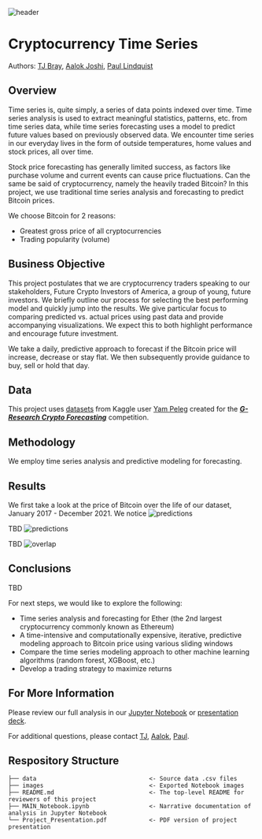 ![header](https://i.ibb.co/kHXgpXS/Bitcoin-Banner-1900-x-500.jpg)

# Cryptocurrency Time Series
Authors: [TJ Bray](https://www.linkedin.com/in/thomas-tj-bray-24499354/), [Aalok Joshi](https://www.linkedin.com/in/aalokjoshi113/), [Paul Lindquist](https://www.linkedin.com/in/paul-lindquist/)

## Overview
Time series is, quite simply, a series of data points indexed over time. Time series analysis is used to extract meaningful statistics, patterns, etc. from time series data, while time series forecasting uses a model to predict future values based on previously observed data. We encounter time series in our everyday lives in the form of outside temperatures, home values and stock prices, all over time.

Stock price forecasting has generally limited success, as factors like purchase volume and current events can cause price fluctuations. Can the same be said of cryptocurrency, namely the heavily traded Bitcoin? In this project, we use traditional time series analysis and forecasting to predict Bitcoin prices.

We choose Bitcoin for 2 reasons:
- Greatest gross price of all cryptocurrencies
- Trading popularity (volume)

## Business Objective
This project postulates that we are cryptocurrency traders speaking to our stakeholders, Future Crypto Investors of America, a group of young, future investors. We briefly outline our process for selecting the best performing model and quickly jump into the results. We give particular focus to comparing predicted vs. actual prices using past data and provide accompanying visualizations. We expect this to both highlight performance and encourage future investment.

We take a daily, predictive approach to forecast if the Bitcoin price will increase, decrease or stay flat. We then subsequently provide guidance to buy, sell or hold that day.

## Data
This project uses [datasets](https://www.kaggle.com/yamqwe/cryptocurrency-extra-data-bitcoin) from Kaggle user [Yam Peleg](https://www.kaggle.com/yamqwe) created for the ***[G-Research Crypto Forecasting](https://www.kaggle.com/c/g-research-crypto-forecasting)*** competition.

## Methodology
We employ time series analysis and predictive modeling for forecasting.

## Results
We first take a look at the price of Bitcoin over the life of our dataset, January 2017 - December 2021. We notice 
![predictions](https://i.ibb.co/60g0yqj/Historical-Price-Chart.png)

TBD
![predictions](https://i.ibb.co/6NQM3Zx/Predictions-Chart.png)

TBD
![overlap](https://i.ibb.co/zsq9pvz/Overlap-Chart.png)

## Conclusions
TBD

For next steps, we would like to explore the following:
- Time series analysis and forecasting for Ether (the 2nd largest cryptocurrency commonly known as Ethereum)
- A time-intensive and computationally expensive, iterative, predictive modeling approach to Bitcoin price using various sliding windows
- Compare the time series modeling approach to other machine learning algorithms (random forest, XGBoost, etc.)
- Develop a trading strategy to maximize returns

## For More Information
Please review our full analysis in our [Jupyter Notebook](MAIN_Notebook.ipynb) or [presentation deck](Project_Presentation.pdf).

For additional questions, please contact [TJ](https://www.linkedin.com/in/thomas-tj-bray-24499354/), [Aalok](https://www.linkedin.com/in/aalokjoshi113/), [Paul](https://www.linkedin.com/in/paul-lindquist/).

## Respository Structure
```
├── data                                <- Source data .csv files
├── images                              <- Exported Notebook images
├── README.md                           <- The top-level README for reviewers of this project
├── MAIN_Notebook.ipynb                 <- Narrative documentation of analysis in Jupyter Notebook
└── Project_Presentation.pdf            <- PDF version of project presentation
```
